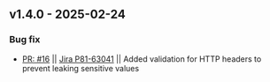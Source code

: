 ## v1.4.0 - 2025-02-24
### Bug fix
* [PR: #16](https://github.com/perimeter-81/proxmox-api-go/pull/16) || [Jira P81-63041](https://perimeter81.atlassian.net/browse/P81-63041) || Added validation for HTTP headers to prevent leaking sensitive values